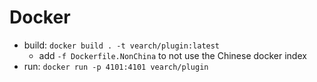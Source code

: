 # Docker

* build: `docker build . -t vearch/plugin:latest`
  * add `-f Dockerfile.NonChina` to not use the Chinese docker index
* run: `docker run -p 4101:4101 vearch/plugin`
